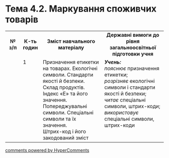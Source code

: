 <div id="hypercomments_widget" class="js-hypercomments-widget invisible"></div>

# Тема 4.2. Маркування споживчих товарів

<table>
  <tr>
    <td width="10%" align="center"><b>№ з/п</b></td>
    <td width="10%" align="center"><b>К-ть годин</b></td>
    <td width="40%" align="center"><b>Зміст навчального матеріалу</b></td>
    <td width="40%" align="center"><b>Державні вимоги до рівня загальноосвітньої підготовки учня</b></td>
  </tr>
  <tr>
<td width="10%" style="vertical-align:top !important;"></td>
<td width="10%" style="vertical-align:top !important;">1</td>
    <td width="40%" style="vertical-align:top !important;">
Призначення етикетки на товарах. Екологічні символи. Стандарти якості й безпеки. Склад продуктів. Індекс «Е» та його значення. Попереджувальні символи. Спеціальні символи та їх значення.<br>
Штрих-код і його закодований зміст
</td>
    <td width="40%" style="vertical-align:top !important;">
<i><b>Учень:</b></i><br>
<i>пояснює</i> призначення етикетки;<br>
<i>розрізняє</i>  екологічні символи і стандарти якості й безпеки;<br>
<i>читає</i> спеціальні символи, штрих-коди;<br>
<i>використовує</i> спеціальні символи, штрих-коди
</td>
  </tr>
  </tr>
</table>

<div class="js-hypercomments-container">
<a href="http://hypercomments.com" class="hc-link" title="comments widget">comments powered by HyperComments</a>
</div>